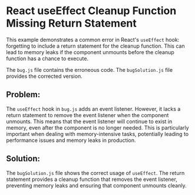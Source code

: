 # React useEffect Cleanup Function Missing Return Statement

This example demonstrates a common error in React's `useEffect` hook: forgetting to include a return statement for the cleanup function.  This can lead to memory leaks if the component unmounts before the cleanup function has a chance to execute.

The `bug.js` file contains the erroneous code. The `bugSolution.js` file provides the corrected version.

## Problem:

The `useEffect` hook in `bug.js` adds an event listener.  However, it lacks a return statement to remove the event listener when the component unmounts. This means that the event listener will continue to exist in memory, even after the component is no longer needed. This is particularly important when dealing with memory-intensive tasks, potentially leading to performance issues and memory leaks in production.

## Solution:

The `bugSolution.js` file shows the correct usage of `useEffect`. The return statement provides a cleanup function that removes the event listener, preventing memory leaks and ensuring that component unmounts cleanly.